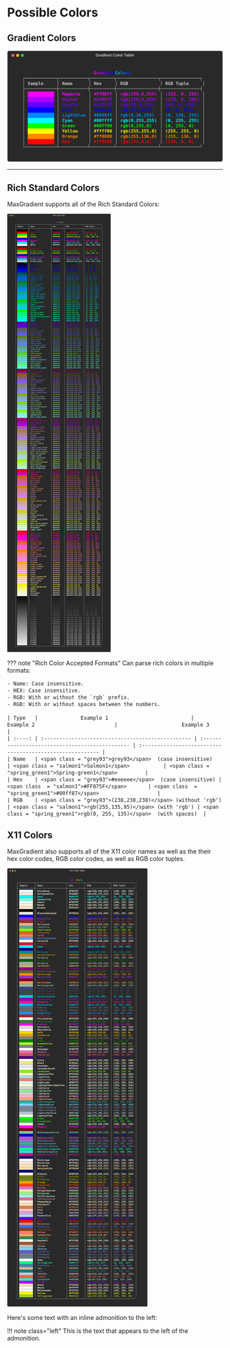 # Possible Colors

## Gradient Colors

![Gradient Colors](img/gc_color_table.svg)

---

## Rich Standard Colors[](https://rich.readthedocs.io/en/stable/appendix/colors.html)

MaxGradient supports all of the Rich Standard Colors:

[![Rich Standard Colors](img/rich_color_table.svg)](https://rich.readthedocs.io/en/stable/appendix/colors.html)

??? note "Rich Color Accepted Formats"
Can parse rich colors in multiple formats:

    - Name: Case insensitive.
    - HEX: Case insensitive.
    - RGB: With or without the `rgb` prefix.
    - RGB: With or without spaces between the numbers.

    | Type   |              Example 1                           |               Example 2                          |                     Example 3                              |
    | :----: | :------------------------------------------------ | :---------------------------------------------- | :-------------------------------------------------------- |
    | Name   | <span class = "grey93">grey93</span>  (case insensitive)    | <span class = "salmon1">Salmon1</span>           | <span class = "spring_green1">Spring-green1</span>         |
    | Hex    | <span class = "grey93">#eeeeee</span>  (case insensitive) | <span class  = "salmon1">#FF875F</span>       | <span class  = "spring_green1">#00ff87</span>                   |
    | RGB    | <span class = "grey93">(238,238,238)</span> (without 'rgb') | <span class = "salmon1">rgb(255,135,95)</span> (with 'rgb') | <span class = "spring_green1">rgb(0, 255, 135)</span>  (with spaces)  |

## X11 Colors[](https://en.wikipedia.org/wiki/X11_color_names)

MaxGradient also supports all of the X11 color names as well as the their hex color codes, RGB color codes, as well as RGB color tuples.

[![X11 Colors](img/x11_color_table.svg)](https://en.wikipedia.org/wiki/X11_color_names)

Here's some text with an inline admonition to the left:

!!! note class="left"
This is the text that appears to the left of the admonition.
